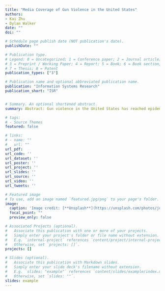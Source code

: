 ```yaml
---
title: "Media Coverage of Gun Violence in the United States"
authors:
- Kai Zhu
- Dylan Walker
date: ""
doi: ""

# Schedule page publish date (NOT publication's date).
publishDate: ""

# Publication type.
# Legend: 0 = Uncategorized; 1 = Conference paper; 2 = Journal article;
# 3 = Preprint / Working Paper; 4 = Report; 5 = Book; 6 = Book section;
# 7 = Thesis; 8 = Patent
publication_types: ["3"]

# Publication name and optional abbreviated publication name.
publication: "Information Systems Research"
publication_short: "ISR"


# Summary. An optional shortened abstract.
summary: Abstract: Gun violence in the United States has reached epidemic proportions, where guns have been implicated as the cause of more than 30,000 fatalities and 80,000 injuries annually, according to the Centers for Disease Control and Prevention and the American Public Health Association. The dozens of Mass shooting incidents over the past several years have provoked a national conversation about gun violence, regulation, public policy, and mental health with particular attention to how the media covers and frames gun violence incidents. Despite this attention, our empirical understanding of how the media covers gun violence is remarkably limited, in part due to a lack of comprehensive data on the detailed incidence of gun violence events and of coverage of gun violence events in news media throughout the United States. Our collaboration with a private firm that tracks local and national televised news content has placed us in a position to overcome this hurdle. Using the complete transcript data of all news from local television stations in the United States over a six year timespan and comprehensive records of gun violence incidents throughout the country compiled by Gun Violence Archive, we investigate how media cover gun violence incidents

# tags:
# - Source Themes
featured: false

# links:
# - name: ""
#   url: ""
url_pdf: 
url_code: ''
url_dataset: ''
url_poster: ''
url_project: ''
url_slides: ''
url_source: ''
url_video: ''
url_tweets: ''

# Featured image
# To use, add an image named `featured.jpg/png` to your page's folder. 
image:
  caption: 'Image credit: [**Unsplash**](https://unsplash.com/photos/jdD8gXaTZsc)'
  focal_point: ""
  preview_only: false

# Associated Projects (optional).
#   Associate this publication with one or more of your projects.
#   Simply enter your project's folder or file name without extension.
#   E.g. `internal-project` references `content/project/internal-project/index.md`.
#   Otherwise, set `projects: []`.
projects: []

# Slides (optional).
#   Associate this publication with Markdown slides.
#   Simply enter your slide deck's filename without extension.
#   E.g. `slides: "example"` references `content/slides/example/index.md`.
#   Otherwise, set `slides: ""`.
slides: example
---
```



